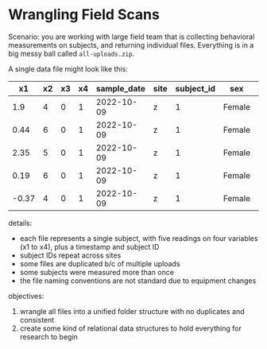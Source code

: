
# Wrangling Field Scans

Scenario: you are working with large field team that is collecting behavioral measurements on subjects, and returning individual files. Everything is in a big messy ball called `all-uploads.zip`.

A single data file might look like this:

| x1 | x2 | x3 | x4 | sample_date | site | subject_id | sex | age |
|----|----|----|----|-------------|------|------------|-----|-----|
| 1.9 | 4 | 0 | 1 | 2022-10-09 | z | 1 | Female | 33 |
| 0.44 | 6 | 0 | 1 | 2022-10-09 | z | 1 | Female | 33 |
| 2.35 | 5 | 0 | 1 | 2022-10-09 | z | 1 | Female | 33 |
| 0.19 | 6 | 0 | 1 | 2022-10-09 | z | 1 | Female | 33 |
| -0.37 | 4 | 0 | 1 | 2022-10-09 | z | 1 | Female | 33 |

details:
- each file represents a single subject, with five readings on four variables (x1 to x4), plus a timestamp and subject ID
- subject IDs repeat across sites
- some files are duplicated b/c of multiple uploads 
- some subjects were measured more than once
- the file naming conventions are not standard due to equipment changes

objectives:
1. wrangle all files into a unified folder structure with no duplicates and consistent 
2. create some kind of relational data structures to hold everything for research to begin
